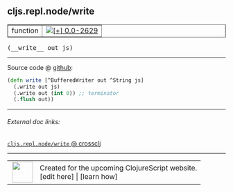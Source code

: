 ## cljs.repl.node/write



 <table border="1">
<tr>
<td>function</td>
<td><a href="https://github.com/cljsinfo/cljs-api-docs/tree/0.0-2629"><img valign="middle" alt="[+] 0.0-2629" title="Added in 0.0-2629" src="https://img.shields.io/badge/+-0.0--2629-lightgrey.svg"></a> </td>
</tr>
</table>


 <samp>
(__write__ out js)<br>
</samp>

---







Source code @ [github](https://github.com/clojure/clojurescript/blob/r3264/src/main/clojure/cljs/repl/node.clj#L35-L38):

```clj
(defn write [^BufferedWriter out ^String js]
  (.write out js)
  (.write out (int 0)) ;; terminator
  (.flush out))
```

<!--
Repo - tag - source tree - lines:

 <pre>
clojurescript @ r3264
└── src
    └── main
        └── clojure
            └── cljs
                └── repl
                    └── <ins>[node.clj:35-38](https://github.com/clojure/clojurescript/blob/r3264/src/main/clojure/cljs/repl/node.clj#L35-L38)</ins>
</pre>

-->

---



###### External doc links:

[`cljs.repl.node/write` @ crossclj](http://crossclj.info/fun/cljs.repl.node/write.html)<br>

---

 <table>
<tr><td>
<img valign="middle" align="right" width="48px" src="http://i.imgur.com/Hi20huC.png">
</td><td>
Created for the upcoming ClojureScript website.<br>
[edit here] | [learn how]
</td></tr></table>

[edit here]:https://github.com/cljsinfo/cljs-api-docs/blob/master/cljsdoc/cljs.repl.node/write.cljsdoc
[learn how]:https://github.com/cljsinfo/cljs-api-docs/wiki/cljsdoc-files

<!--

This information was too distracting to show to readers, but I'll leave it
commented here since it is helpful to:

- pretty-print the data used to generate this document
- and show how to retrieve that data



The API data for this symbol:

```clj
{:ns "cljs.repl.node",
 :name "write",
 :type "function",
 :signature ["[out js]"],
 :source {:code "(defn write [^BufferedWriter out ^String js]\n  (.write out js)\n  (.write out (int 0)) ;; terminator\n  (.flush out))",
          :title "Source code",
          :repo "clojurescript",
          :tag "r3264",
          :filename "src/main/clojure/cljs/repl/node.clj",
          :lines [35 38]},
 :full-name "cljs.repl.node/write",
 :full-name-encode "cljs.repl.node/write",
 :history [["+" "0.0-2629"]]}

```

Retrieve the API data for this symbol:

```clj
;; from Clojure REPL
(require '[clojure.edn :as edn])
(-> (slurp "https://raw.githubusercontent.com/cljsinfo/cljs-api-docs/catalog/cljs-api.edn")
    (edn/read-string)
    (get-in [:symbols "cljs.repl.node/write"]))
```

-->
